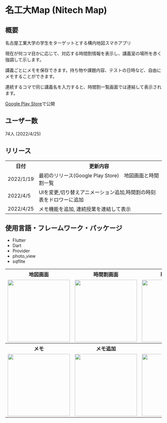 # 名工大Map (Nitech Map)

## 概要
名古屋工業大学の学生をターゲットとする構内地図スマホアプリ

現在が何コマ目かに応じて、対応する時間割情報を表示し、講義室の場所を赤く強調して示します。

講義ごとにメモを保存できます。持ち物や課題内容、テストの日時など、自由にメモすることができます。

連続するコマで同じ講義名を入力すると、時間割一覧画面では連結して表示されます。

<a href="https://play.google.com/store/apps/details?id=com.c0de.nitechmap_c0de">Google Play Store</a>で公開

## ユーザー数
74人 (2022/4/25)

## リリース
<table>
  <th>日付</th>
  <th>更新内容</th>
  <tr>
    <td>2022/1/19</td>
    <td>最初のリリース(Google Play Store)　地図画面と時間割一覧</td>
  </tr>
  <tr>
    <td>2022/4/5</td>
    <td>UIを変更,切り替えアニメーション追加,時間割の時刻表をドロワーに追加</td>
  </tr>
  <tr>
    <td>2022/4/25</td>
    <td>メモ機能を追加, 連続授業を連結して表示</td>
  </tr>
</table>
 

## 使用言語・フレームワーク・パッケージ
- Flutter
- Dart
- Provider
- photo_view
- sqflite

<table>
  <tr>
    <th>地図画面</th>
    <th>時間割画面</th>
    <th>時間割編集</th>
  </tr>
  <tr>
    <td><img src="https://user-images.githubusercontent.com/74134260/164989017-7ddc7d28-c498-45e9-ad71-0dd301baecd7.png" width="200"></td>
    <td><img src="https://user-images.githubusercontent.com/74134260/164989097-7e00edaa-3190-487c-b1ad-100223cffdc4.png" width="200"></td>
    <td><img src="https://user-images.githubusercontent.com/74134260/161440734-e4e0f261-cd97-47fc-b136-d6550a1287bd.png" width="200"></td>
  </tr>
  <tr>
    <th>メモ</th>
    <th>メモ追加</th>
    <th>ドロワー</th>
  </tr>
  <tr>
    <td><img src="https://user-images.githubusercontent.com/74134260/164989221-674543f6-c104-4297-98c9-919ede08f290.png" width="200"></td>
    <td><img src="https://user-images.githubusercontent.com/74134260/164990064-6dfd7e7d-d442-41b9-a527-938cc40e9023.png" width="200"></td>
    <td><img src="https://user-images.githubusercontent.com/74134260/161440731-4cd18b64-486b-4ddf-b20d-21c967cc254d.png" width="200"></td>
  </tr>
</table>
